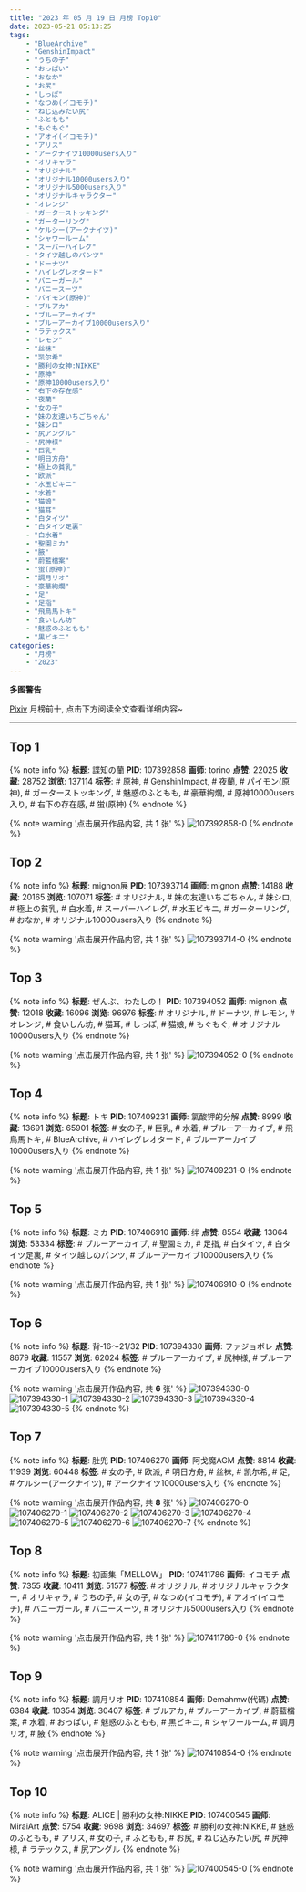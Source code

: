 ```yaml
---
title: "2023 年 05 月 19 日 月榜 Top10"
date: 2023-05-21 05:13:25
tags:
    - "BlueArchive"
    - "GenshinImpact"
    - "うちの子"
    - "おっぱい"
    - "おなか"
    - "お尻"
    - "しっぽ"
    - "なつめ(イコモチ)"
    - "ねじ込みたい尻"
    - "ふともも"
    - "もぐもぐ"
    - "アオイ(イコモチ)"
    - "アリス"
    - "アークナイツ10000users入り"
    - "オリキャラ"
    - "オリジナル"
    - "オリジナル10000users入り"
    - "オリジナル5000users入り"
    - "オリジナルキャラクター"
    - "オレンジ"
    - "ガーターストッキング"
    - "ガーターリング"
    - "ケルシー(アークナイツ)"
    - "シャワールーム"
    - "スーパーハイレグ"
    - "タイツ越しのパンツ"
    - "ドーナツ"
    - "ハイレグレオタード"
    - "バニーガール"
    - "バニースーツ"
    - "パイモン(原神)"
    - "ブルアカ"
    - "ブルーアーカイブ"
    - "ブルーアーカイブ10000users入り"
    - "ラテックス"
    - "レモン"
    - "丝袜"
    - "凯尔希"
    - "勝利の女神:NIKKE"
    - "原神"
    - "原神10000users入り"
    - "右下の存在感"
    - "夜蘭"
    - "女の子"
    - "妹の友達いちごちゃん"
    - "妹シロ"
    - "尻アングル"
    - "尻神様"
    - "巨乳"
    - "明日方舟"
    - "極上の貧乳"
    - "欧派"
    - "水玉ビキニ"
    - "水着"
    - "猫娘"
    - "猫耳"
    - "白タイツ"
    - "白タイツ足裏"
    - "白水着"
    - "聖園ミカ"
    - "腋"
    - "蔚藍檔案"
    - "蛍(原神)"
    - "調月リオ"
    - "豪華絢爛"
    - "足"
    - "足指"
    - "飛鳥馬トキ"
    - "食いしん坊"
    - "魅惑のふともも"
    - "黒ビキニ"
categories:
    - "月榜"
    - "2023"
---
```


<i class="fa fa-triangle-exclamation"></i>**多图警告**<i class="fa fa-triangle-exclamation"></i>

[Pixiv](https://www.pixiv.net/) 月榜前十, 点击下方阅读全文查看详细内容~

<!-- more -->

---

## Top 1

{% note info %}
**标题**: 諜知の蘭
**PID**: 107392858 **画师**: torino
**点赞**: 22025 **收藏**: 28752 **浏览**: 137114
**标签**: # 原神, # GenshinImpact, # 夜蘭, # パイモン(原神), # ガーターストッキング, # 魅惑のふともも, # 豪華絢爛, # 原神10000users入り, # 右下の存在感, # 蛍(原神)
{% endnote %}

{% note warning '点击展开作品内容, 共 **1** 张' %}
![107392858-0](https://i.pixiv.re/img-original/img/2023/04/22/00/00/42/107392858_p0.jpg)
{% endnote %}

## Top 2

{% note info %}
**标题**: mignon展
**PID**: 107393714 **画师**: mignon
**点赞**: 14188 **收藏**: 20165 **浏览**: 107071
**标签**: # オリジナル, # 妹の友達いちごちゃん, # 妹シロ, # 極上の貧乳, # 白水着, # スーパーハイレグ, # 水玉ビキニ, # ガーターリング, # おなか, # オリジナル10000users入り
{% endnote %}

{% note warning '点击展开作品内容, 共 **1** 张' %}
![107393714-0](https://i.pixiv.re/img-original/img/2023/04/22/00/15/32/107393714_p0.jpg)
{% endnote %}

## Top 3

{% note info %}
**标题**: ぜんぶ、わたしの！
**PID**: 107394052 **画师**: mignon
**点赞**: 12018 **收藏**: 16096 **浏览**: 96976
**标签**: # オリジナル, # ドーナツ, # レモン, # オレンジ, # 食いしん坊, # 猫耳, # しっぽ, # 猫娘, # もぐもぐ, # オリジナル10000users入り
{% endnote %}

{% note warning '点击展开作品内容, 共 **1** 张' %}
![107394052-0](https://i.pixiv.re/img-original/img/2023/04/22/00/23/20/107394052_p0.jpg)
{% endnote %}

## Top 4

{% note info %}
**标题**: トキ
**PID**: 107409231 **画师**: 氯酸钾的分解
**点赞**: 8999 **收藏**: 13691 **浏览**: 65901
**标签**: # 女の子, # 巨乳, # 水着, # ブルーアーカイブ, # 飛鳥馬トキ, # BlueArchive, # ハイレグレオタード, # ブルーアーカイブ10000users入り
{% endnote %}

{% note warning '点击展开作品内容, 共 **1** 张' %}
![107409231-0](https://i.pixiv.re/img-original/img/2023/04/22/15/00/58/107409231_p0.jpg)
{% endnote %}

## Top 5

{% note info %}
**标题**: ミカ
**PID**: 107406910 **画师**: 绊
**点赞**: 8554 **收藏**: 13064 **浏览**: 53334
**标签**: # ブルーアーカイブ, # 聖園ミカ, # 足指, # 白タイツ, # 白タイツ足裏, # タイツ越しのパンツ, # ブルーアーカイブ10000users入り
{% endnote %}

{% note warning '点击展开作品内容, 共 **1** 张' %}
![107406910-0](https://i.pixiv.re/img-original/img/2023/04/22/13/06/01/107406910_p0.jpg)
{% endnote %}

## Top 6

{% note info %}
**标题**: 背‐16～21/32
**PID**: 107394330 **画师**: ファジョボレ
**点赞**: 8679 **收藏**: 11557 **浏览**: 62024
**标签**: # ブルーアーカイブ, # 尻神様, # ブルーアーカイブ10000users入り
{% endnote %}

{% note warning '点击展开作品内容, 共 **6** 张' %}
![107394330-0](https://i.pixiv.re/img-original/img/2023/04/22/00/31/33/107394330_p0.jpg)
![107394330-1](https://i.pixiv.re/img-original/img/2023/04/22/00/31/33/107394330_p1.jpg)
![107394330-2](https://i.pixiv.re/img-original/img/2023/04/22/00/31/33/107394330_p2.jpg)
![107394330-3](https://i.pixiv.re/img-original/img/2023/04/22/00/31/33/107394330_p3.jpg)
![107394330-4](https://i.pixiv.re/img-original/img/2023/04/22/00/31/33/107394330_p4.jpg)
![107394330-5](https://i.pixiv.re/img-original/img/2023/04/22/00/31/33/107394330_p5.jpg)
{% endnote %}

## Top 7

{% note info %}
**标题**: 肚兜
**PID**: 107406270 **画师**: 阿戈魔AGM
**点赞**: 8814 **收藏**: 11939 **浏览**: 60448
**标签**: # 女の子, # 欧派, # 明日方舟, # 丝袜, # 凯尔希, # 足, # ケルシー(アークナイツ), # アークナイツ10000users入り
{% endnote %}

{% note warning '点击展开作品内容, 共 **8** 张' %}
![107406270-0](https://i.pixiv.re/img-original/img/2023/04/22/12/34/17/107406270_p0.jpg)
![107406270-1](https://i.pixiv.re/img-original/img/2023/04/22/12/34/17/107406270_p1.jpg)
![107406270-2](https://i.pixiv.re/img-original/img/2023/04/22/12/34/17/107406270_p2.jpg)
![107406270-3](https://i.pixiv.re/img-original/img/2023/04/22/12/34/17/107406270_p3.jpg)
![107406270-4](https://i.pixiv.re/img-original/img/2023/04/22/12/34/17/107406270_p4.jpg)
![107406270-5](https://i.pixiv.re/img-original/img/2023/04/22/12/34/17/107406270_p5.jpg)
![107406270-6](https://i.pixiv.re/img-original/img/2023/04/22/12/34/17/107406270_p6.jpg)
![107406270-7](https://i.pixiv.re/img-original/img/2023/04/22/12/34/17/107406270_p7.jpg)
{% endnote %}

## Top 8

{% note info %}
**标题**: 初画集「MELLOW」
**PID**: 107411786 **画师**: イコモチ
**点赞**: 7355 **收藏**: 10411 **浏览**: 51577
**标签**: # オリジナル, # オリジナルキャラクター, # オリキャラ, # うちの子, # 女の子, # なつめ(イコモチ), # アオイ(イコモチ), # バニーガール, # バニースーツ, # オリジナル5000users入り
{% endnote %}

{% note warning '点击展开作品内容, 共 **1** 张' %}
![107411786-0](https://i.pixiv.re/img-original/img/2023/04/22/16/52/41/107411786_p0.jpg)
{% endnote %}

## Top 9

{% note info %}
**标题**: 調月リオ
**PID**: 107410854 **画师**: Demahmw(代碼)
**点赞**: 6384 **收藏**: 10354 **浏览**: 30407
**标签**: # ブルアカ, # ブルーアーカイブ, # 蔚藍檔案, # 水着, # おっぱい, # 魅惑のふともも, # 黒ビキニ, # シャワールーム, # 調月リオ, # 腋
{% endnote %}

{% note warning '点击展开作品内容, 共 **1** 张' %}
![107410854-0](https://i.pixiv.re/img-original/img/2023/04/22/16/11/22/107410854_p0.jpg)
{% endnote %}

## Top 10

{% note info %}
**标题**: ALICE | 勝利の女神:NIKKE
**PID**: 107400545 **画师**: MiraiArt
**点赞**: 5754 **收藏**: 9698 **浏览**: 34697
**标签**: # 勝利の女神:NIKKE, # 魅惑のふともも, # アリス, # 女の子, # ふともも, # お尻, # ねじ込みたい尻, # 尻神様, # ラテックス, # 尻アングル
{% endnote %}

{% note warning '点击展开作品内容, 共 **1** 张' %}
![107400545-0](https://i.pixiv.re/img-original/img/2023/04/22/06/57/18/107400545_p0.png)
{% endnote %}
